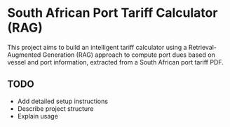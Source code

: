 # South African Port Tariff Calculator (RAG)

This project aims to build an intelligent tariff calculator using a Retrieval-Augmented Generation (RAG) approach to compute port dues based on vessel and port information, extracted from a South African port tariff PDF.

## TODO
- Add detailed setup instructions
- Describe project structure
- Explain usage
